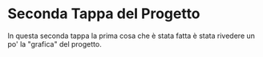 # Seconda Tappa del Progetto

In questa seconda tappa la prima cosa che è stata fatta è stata rivedere un po' la "grafica" del progetto.


